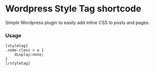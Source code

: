 Wordpress Style Tag shortcode
============

Simple Wordpress plugin to easily add inline CSS to posts and pages.

### Usage
```
[styletag]
.some-class > a {
	display:none;
}
[/styletag]
```